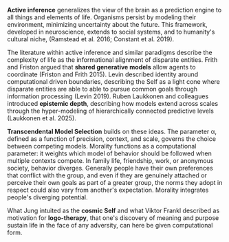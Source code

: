 **Active inference** generalizes the view of the brain as a prediction engine to all things and elements of life. Organisms persist by modeling their environment, minimizing uncertainty about the future. This framework, developed in neuroscience, extends to social systems, and to  humanity's cultural niche, (Ramstead et al. 2016; Constant et al. 2019).

The literature within active inference and similar paradigms describe the complexity of life as the informational alignment of disparate entities. Frith and Friston argued that **shared generative models** allow agents to coordinate (Friston and Frith 2015). Levin described identity around computational driven boundaries, describing the Self as a light cone where disparate entities are able to able to pursue common goals through information processing (Levin 2019). Ruben Laukkonen and colleagues introduced **epistemic depth**, describing how models extend across scales through the hyper-modeling of hierarchically connected predictive levels (Laukkonen et al. 2025).

**Transcendental Model Selection** builds on these ideas. The parameter α, defined as a function of precision, context, and scale, governs the choice between competing models. Morality functions as a computational parameter: it weights which model of behavior should be followed when multiple contexts compete. In family life, friendship, work, or anonymous society, behavior diverges. Generally people have their own preferences that conflict with the group, and even if they are genuinely attached or perceive their own goals as part of a greater group, the norms they adopt in respect could also vary from another's expectation.  Morality integrates people's diverging potential. 

What Jung intuited as the **cosmic Self** and what Viktor Frankl described as motivation for **logo-therapy**, that one's discovery of meaning and purpose sustain life in the face of any adversity, can here be given computational form.

